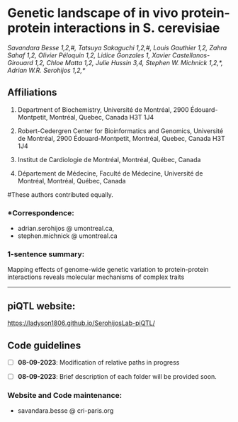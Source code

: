 # __Genetic landscape of in vivo protein-protein interactions in S. cerevisiae__

_Savandara Besse 1,2,#, Tatsuya Sakaguchi 1,2,#, Louis Gauthier 1,2, Zahra Sahaf 1,2, Olivier Péloquin 1,2, Lidice Gonzales 1, Xavier Castellanos-Girouard 1,2, Chloe Matta 1,2, Julie Hussin 3,4, Stephen W. Michnick 1,2,\*, Adrian W.R. Serohijos 1,2,\*_
 

## Affiliations
1. Department of Biochemistry, Université de Montréal, 2900 Édouard-Montpetit, Montréal, Quebec, Canada H3T 1J4

2. Robert-Cedergren Center for Bioinformatics and Genomics, Université de Montréal, 2900 Édouard-Montpetit, Montréal, Quebec, Canada H3T 1J4

3. Institut de Cardiologie de Montréal, Montréal, Québec, Canada

4. Département de Médecine, Faculté de Médecine, Université de Montréal, Montréal, Québec, Canada

#These authors contributed equally. 


### *Correspondence: 
- adrian.serohijos @ umontreal.ca, 
- stephen.michnick @ umontreal.ca


### 1-sentence summary: 
Mapping effects of genome-wide genetic variation to protein-protein interactions reveals molecular mechanisms of complex traits 

____ 


## piQTL website:
https://ladyson1806.github.io/SerohijosLab-piQTL/


## Code guidelines
- [ ] __08-09-2023__: Modification of relative paths in progress 
- [ ] __08-09-2023__: Brief description of each folder will be provided soon.


### Website and Code maintenance: 
- savandara.besse @ cri-paris.org
